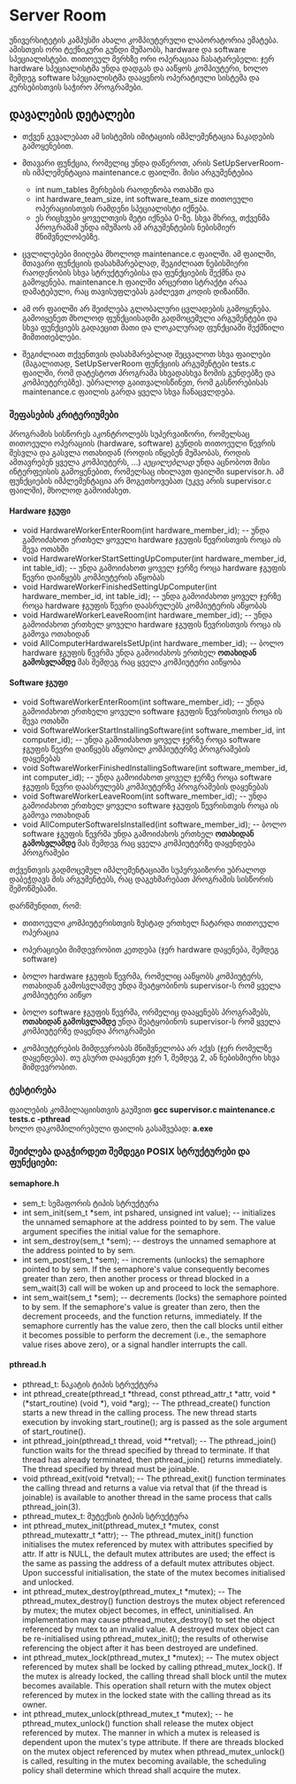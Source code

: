 # Server Room
უნივერსიტეტის კამპუსში ახალი კომპიუტერული ლაბორატორია ემატება. ამისთვის ორი ტექნიკური გუნდი მუშაობს, hardware და software სპეციალისტები. თითოეულ მერხზე ორი ოპერაციაა ჩასატარებელი: ჯერ hardware სპეციალისტმა უნდა დადგას და ააწყოს კომპიუტერი, ხოლო შემდეგ software სპეციალისტმა დააყენოს ოპერატიული სისტემა და კურსებისთვის საჭირო პროგრამები.

## დავალების დეტალები
* თქვენ გევალებათ ამ სისტემის იმიტაციის იმპლემენტაცია ნაკადების გამოყენებით.
* მთავარი ფუნქცია, რომელიც უნდა დაწეროთ, არის SetUpServerRoom-ის იმპლემენტაცია maintenance.c ფაილში. მისი არგუმენტებია
    * int num_tables მერხების რაოდენობა ოთახში და
    * int hardware_team_size, int software_team_size თითოეული ოპერაციისთვის რამდენი სპეციალისტი იქნება.
    * ეს რიცხვები ყოველთვის მეტი იქნება 0-ზე. სხვა მხრივ, თქვენმა პროგრამამ უნდა იმუშაოს ამ არგუმენტების ნებისმიერ მნიშვნელობებზე.

* ცვლილებები მიიღება მხოლოდ maintenance.c ფაილში. ამ ფაილში, მთავარი ფუნქციის დასახმარებლად, შეგიძლიათ ნებისმიერი რაოდენობის სხვა სტრუქტურებისა და ფუნქციების შექმნა და გამოყენება. maintenance.h ფაილში არცერთი სტრაქტი არაა დამატებული, რაც თავისუფლებას გაძლევთ კოდის დიზაინში.
* ამ ორ ფაილში არ შეიძლება გლობალური ცვლადების გამოყენება. გამოიყენეთ მხოლოდ ფუნქციისადმი გადმოცემული არგუმენტები და სხვა ფუნქციებს გადაეცით მათი და ლოკალურად ფუნქციაში შექმნილი მიმთითებლები.
* შეგიძლიათ თქვენთვის დასახმარებლად შეცვალოთ სხვა ფაილები (მაგალითად, SetUpServerRoom ფუნქციის არგუმენტები tests.c ფაილში, რომ დატესტოთ პროგრამა სხვადასხვა ზომის გუნდებზე და კომპიუტერებზე). უბრალოდ გაითვალისწინეთ, რომ გასწორებისას maintenance.c ფაილის გარდა ყველა სხვა ჩანაცვლდება. 


### შეფასების კრიტერიუმები
პროგრამის სისწორეს აკონტროლებს სუპერვაიზორი, რომელსაც თითოეული ოპერაციის (hardware, software) გუნდის თითოეული წევრის შესვლა და გასვლა ოთახიდან (როდის იწყებენ მუშაობას, როდის ამთავრებენ ყველა კომპიუტერს, ...) *აუცილებლად* უნდა აცნობოთ მისი ინტერფეისის გამოყენებით, რომელსაც იხილავთ  ფაილში  supervisor.h. ამ ფუნქციების იმპლემენტაცია არ მოგეთხოვებათ (უკვე არის supervisor.c ფაილში), მხოლოდ გამოიძახეთ.
#### Hardware ჯგუფი
* void HardwareWorkerEnterRoom(int hardware_member_id); -- უნდა გამოიძახოთ ერთხელ ყოველი hardware ჯგუფის წევრისთვის როცა ის შევა ოთახში
* void HardwareWorkerStartSettingUpComputer(int hardware_member_id, int table_id); -- უნდა გამოიძახოთ ყოველ ჯერზე როცა hardware ჯგუფის წევრი დაიწყებს კომპიუტერის აწყობას
* void HardwareWorkerFinishedSettingUpComputer(int hardware_member_id, int table_id); -- უნდა გამოიძახოთ ყოველ ჯერზე როცა hardware ჯგუფის წევრი დაასრულებს კომპიუტერის აწყობას
* void HardwareWorkerLeaveRoom(int hardware_member_id); -- უნდა გამოიძახოთ ერთხელ ყოველი hardware ჯგუფის წევრისთვის როცა ის გამოვა ოთახიდან
* void AllComputerHardwareIsSetUp(int hardware_member_id); -- ბოლო hardware ჯგუფის წევრმა უნდა გამოიძახოს ერთხელ **ოთახიდან გამოსვლამდე** მას შემდეგ რაც ყველა კომპიუტერი აიწყობა
#### Software ჯგუფი
* void SoftwareWorkerEnterRoom(int software_member_id); -- უნდა გამოიძახოთ ერთხელი ყოველი software ჯგუფის წევრისთვის როცა ის შევა ოთახში
* void SoftwareWorkerStartInstallingSoftware(int software_member_id, int computer_id); -- უნდა გამოიძახოთ ყოველ ჯერზე როცა software ჯგუფის წევრი დაიწყებს აწყობილ კომპიუტერზე პროგრამების დაყენებას
* void SoftwareWorkerFinishedInstallingSoftware(int software_member_id, int computer_id); -- უნდა გამოიძახოთ ყოველ ჯერზე როცა software ჯგუფის წევრი დაასრულებს კომპიუტერზე პროგრამების დაყენებას
* void SoftwareWorkerLeaveRoom(int software_member_id);  -- უნდა გამოიძახოთ ერთხელ ყოველი software ჯგუფის წევრისთვის როცა ის გამოვა ოთახიდან
* void AllComputerSoftwareIsInstalled(int software_member_id); -- ბოლო software ჯგუფის წევრმა უნდა გამოიძახოს ერთხელ **ოთახიდან გამოსვლამდე** მას შემდეგ რაც ყველა კომპიუტერზე დაყენდება პროგრამები


თქვენთვის გადმოცემულ იმპლემენტაციაში სუპერვაიზორი უბრალოდ დაბეჭდავს მის არგუმენტებს, რაც დაგეხმარებათ პროგრამის სისწორის შემოწმებაში.

დარწმუნდით, რომ:
* თითოეული კომპიუტერისთვის ზუსტად ერთხელ ჩატარდა თითოეული ოპერაცია
* ოპერაციები მიმდევრობით კეთდება (ჯერ hardware დაყენება, შემდეგ software)
* ბოლო hardware ჯგუფის წევრმა, რომელიც ააწყობს კომპიუტერს, ოთახიდან გამოსვლამდე უნდა შეატყობინოს supervisor-ს რომ ყველა კომპიუტერი აიწყო
* ბოლო software ჯგუფის წევრმა, ორმელიც დააყენებს პროგრამებს, **ოთახიდან გამოსვლამდე** უნდა შეატყობინოს supervisor-ს რომ ყველა კომპიუტერზე დაყენდა პროგრამები

* კომპიუტერების მიმდევრობას მნიშვნელობა არ აქვს (ჯერ რომელზე დაყენდება). თუ გსურთ დააყენეთ ჯერ 1, შემდეგ 2, ან ნებისმიერი სხვა მიმდევრობით.

### ტესტირება
ფაილების კომპილაციისთვის გაუშვით **gcc supervisor.c maintenance.c tests.c -pthread**<br/>
ხოლო დაკომპილირებული ფაილის გასაშვებად: **a.exe**

### შეიძლება დაგჭირდეთ შემდეგი POSIX სტრუქტურები და ფუნქციები:
#### semaphore.h
* sem_t: სემაფორის ტიპის სტრუქტურა
* int sem_init(sem_t *sem, int pshared, unsigned int value); -- initializes the unnamed semaphore at the address pointed to by sem. The value argument specifies the initial value for the semaphore.
* int sem_destroy(sem_t *sem); -- destroys the unnamed semaphore at the address pointed to by sem.
* int sem_post(sem_t *sem); -- increments (unlocks) the semaphore pointed to by sem.  If the semaphore's value consequently becomes greater than zero, then another process or thread blocked in a sem_wait(3) call will be woken up and proceed to lock the semaphore.
* int sem_wait(sem_t *sem); -- decrements (locks) the semaphore pointed to by sem.  If the semaphore's value is greater than zero, then the decrement proceeds, and the function returns, immediately.  If the semaphore currently has the value zero, then the call blocks until either it becomes possible to perform the decrement (i.e., the semaphore value rises above zero), or a signal handler interrupts the call.
#### pthread.h
* pthread_t: ნაკატის ტიპის სტრუქტურა
* int pthread_create(pthread_t *thread, const pthread_attr_t *attr, void *(*start_routine) (void *), void *arg); -- The pthread_create() function starts a new thread in the calling process.  The new thread starts execution by invoking start_routine(); arg is passed as the sole argument of start_routine().
* int pthread_join(pthread_t thread, void **retval); -- The pthread_join() function waits for the thread specified by thread to terminate.  If that thread has already terminated, then pthread_join() returns immediately.  The thread specified by thread must be joinable.
* void pthread_exit(void *retval); -- The pthread_exit() function terminates the calling thread and returns a value via retval that (if the thread is joinable) is available to another thread in the same process that calls pthread_join(3).
* pthread_mutex_t: მუტექსის ტიპის სტრუქტურა
* int pthread_mutex_init(pthread_mutex_t *mutex, const pthread_mutexattr_t *attr); -- The pthread_mutex_init() function initialises the mutex referenced by mutex with attributes specified by attr. If attr is NULL, the default mutex attributes are used; the effect is the same as passing the address of a default mutex attributes object. Upon successful initialisation, the state of the mutex becomes initialised and unlocked.
* int pthread_mutex_destroy(pthread_mutex_t *mutex); -- The pthread_mutex_destroy() function destroys the mutex object referenced by mutex; the mutex object becomes, in effect, uninitialised. An implementation may cause pthread_mutex_destroy() to set the object referenced by mutex to an invalid value. A destroyed mutex object can be re-initialised using pthread_mutex_init(); the results of otherwise referencing the object after it has been destroyed are undefined.
* int pthread_mutex_lock(pthread_mutex_t *mutex); -- The mutex object referenced by mutex shall be locked by calling pthread_mutex_lock(). If the mutex is already locked, the calling thread shall block until the mutex becomes available. This operation shall return with the mutex object referenced by mutex in the locked state with the calling thread as its owner.
* int pthread_mutex_unlock(pthread_mutex_t *mutex); -- he pthread_mutex_unlock() function shall release the mutex object referenced by mutex. The manner in which a mutex is released is dependent upon the mutex's type attribute. If there are threads blocked on the mutex object referenced by mutex when pthread_mutex_unlock() is called, resulting in the mutex becoming available, the scheduling policy shall determine which thread shall acquire the mutex.
